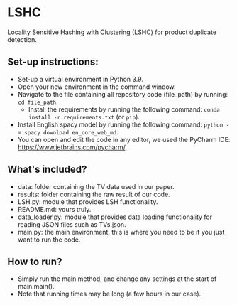 # LSHC

Locality Sensitive Hashing with Clustering (LSHC) for product duplicate detection.

## Set-up instructions:

- Set-up a virtual environment in Python 3.9.
- Open your new environment in the command window.
- Navigate to the file containing all repository code (file_path) by running: ```cd file_path```.
    - Install the requirements by running the following command: ```conda install -r requirements.txt``` (or ```pip```).
- Install English spacy model by running the following command: ```python -m spacy download en_core_web_md```.
- You can open and edit the code in any editor, we used the PyCharm IDE: https://www.jetbrains.com/pycharm/.

## What's included?

- data: folder containing the TV data used in our paper.
- results: folder containing the raw result of our code.
- LSH.py: module that provides LSH functionality.
- README.md: yours truly.
- data_loader.py: module that provides data loading functionality for reading JSON files such as TVs.json.
- main.py: the main environment, this is where you need to be if you just want to run the code.

## How to run?

- Simply run the main method, and change any settings at the start of main.main().
- Note that running times may be long (a few hours in our case).
